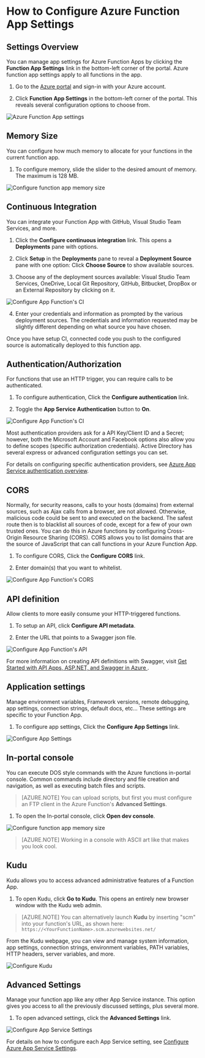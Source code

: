 <properties
	pageTitle="Configure Azure Functions App Settings | Microsoft Azure"
	description="Learn how to configure Azure function app settings."
	services=""
	documentationCenter=".net"
	authors="rachelap"
	manager="erikre"
	editor=""/>

<tags
	ms.assetID="9a0dd308-74c3-447c-9d78-7b7321c7a875"
	ms.service=""
	ms.workload="na"
	ms.tgt_pltfrm="dotnet"
	ms.devlang="na"
	ms.topic=""
	ms.date="10/28/2016"
	ms.author="rachelap"/>

# How to Configure Azure Function App Settings

## Settings Overview

You can manage app settings for Azure Function Apps by clicking the **Function App Settings** link in the bottom-left corner of the portal. Azure function app settings apply to all functions in the app.

1. Go to the [Azure portal](http://portal.azure.com) and sign-in with your Azure account.

2. Click **Function App Settings** in the bottom-left corner of the portal. This reveals several configuration options to choose from. 

![Azure Function App settings](./media/functions-how-to-use-azure-function-app-settings/azure-function-app-main.png)

## Memory Size

You can configure how much memory to allocate for your functions in the current function app. 

1. To configure memory, slide the slider to the desired amount of memory. The maximum is 128 MB.

![Configure function app memory size](./media/functions-how-to-use-azure-function-app-settings/configure-function-app-memory-size.png)

## Continuous Integration

You can integrate your Function App with GitHub, Visual Studio Team Services, and more.

1. Click the  **Configure continuous integration** link. This  opens a **Deployments** pane with options.

2. Click **Setup** in the **Deployments** pane to reveal a **Deployment Source** pane with one option: Click **Choose Source** to show available sources. 

3. Choose any of the deployment sources available: Visual Studio Team Services, OneDrive, Local Git Repository, GitHub, Bitbucket, DropBox or an External Repository by clicking on it. 

![Configure App Function's CI](./media/functions-how-to-use-azure-function-app-settings/configure-function-ci.png)

4. Enter your credentials and information as prompted by the various deployment sources. The credentials and information requested may be slightly different depending on what source you have chosen. 

Once you have setup CI, connected code you push to the configured source is automatically deployed to this function app.

## Authentication/Authorization

For functions that use an HTTP trigger, you can require calls to be authenticated.

1. To configure authentication, Click the  **Configure authentication** link.

2. Toggle the **App Service Authentication** button to **On**.

![Configure App Function's CI](./media/functions-how-to-use-azure-function-app-settings/configure-function-app-authentication.png)

Most authentication providers ask for a API Key/Client ID and a Secret; however, both the Microsoft Account and Facebook options also allow you to define scopes (specific authorization credentials). Active Directory has several express or advanced configuration settings you can set.

For details on configuring specific authentication providers, see 
[Azure App Service authentication overview](https://azure.microsoft.com/en-us/documentation/articles/app-service-authentication-overview/).

## CORS

Normally, for security reasons, calls to your hosts (domains) from external sources, such as Ajax calls from a browser, are not allowed. Otherwise, malicious code could be sent to and executed on the backend. The safest route then is to blacklist all sources of code, except for a few of your own trusted ones. You can do this in Azure functions by configuring Cross-Origin Resource Sharing (CORS). CORS allows you to list domains that are the source of JavaScript that can call functions in your Azure Function App. 

1. To configure CORS, Click the  **Configure CORS** link. 

2. Enter domain(s) that you want to whitelist.

![Configure App Function's CORS](./media/functions-how-to-use-azure-function-app-settings/configure-function-app-cors.png)

## API definition

Allow clients to more easily consume your HTTP-triggered functions.

1. To setup an API, click **Configure API metadata**. 

2. Enter the URL that points to a Swagger json file.

![Configure App Function's API](./media/functions-how-to-use-azure-function-app-settings/configure-function-app-apidef.png)

For more information on creating API definitions with Swagger, visit [Get Started with API Apps, ASP.NET, and Swagger in Azure ](https://azure.microsoft.com/en-us/documentation/articles/app-service-api-dotnet-get-started/).

## Application settings

Manage environment variables, Framework versions, remote debugging, app settings, connection strings, default docs, etc... These settings are specific to your Function App. 

1. To configure app settings, Click the  **Configure App Settings** link. 

![Configure App Settings](./media/functions-how-to-use-azure-function-app-settings/configure-function-app-settings.png)

## In-portal console

You can execute DOS style commands with the Azure functions in-portal console. Common commands include directory and file creation and navigation, as well as executing batch files and scripts. 

 >[AZURE.NOTE] You can upload scripts, but first you must configure an FTP client in the Azure Function's **Advanced Settings**.

1. To open the In-portal console, click **Open dev console**.

![Configure function app memory size](./media/functions-how-to-use-azure-function-app-settings/configure-function-console.png)

>[AZURE.NOTE] Working in a console with ASCII art like that makes you look cool.

## Kudu

Kudu allows you to access advanced administrative features of a Function App.

1. To open Kudu, click **Go to Kudu**. This opens an entirely new browser window with the Kudu web admin.

 >[AZURE.NOTE] You can alternatively launch **Kudu** by inserting "scm" into your function's URL, as shown here: ```https://<YourFunctionName>.scm.azurewebsites.net/```

From the Kudu webpage, you can view and manage system information, app settings, connection strings, environment variables, PATH variables, HTTP headers, server variables, and more.

![Configure Kudu](./media/functions-how-to-use-azure-function-app-settings/configure-function-app-kudu.png)

## Advanced Settings

Manage your function app like any other App Service instance. This option gives you access to all the previously discussed settings, plus several more.  

1. To open advanced settings, click the **Advanced Settings** link. 

![Configure App Service Settings](./media/functions-how-to-use-azure-function-app-settings/configure-function-app-appservice-settings.png)

For details on how to configure each App Service setting, see 
[Configure Azure App Service Settings](https://azure.microsoft.com/en-us/documentation/articles/web-sites-configure/).

